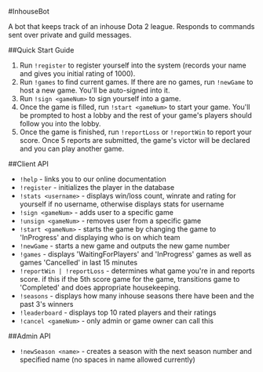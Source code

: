 ﻿#InhouseBot

A bot that keeps track of an inhouse Dota 2 league. Responds to commands sent over private and guild messages.

##Quick Start Guide
1. Run `!register` to register yourself into the system (records your name and gives you initial rating of 1000).
2. Run `!games` to find current games. If there are no games, run `!newGame` to host a new game. You'll be auto-signed into it.
3. Run `!sign <gameNum>` to sign yourself into a game.
4. Once the game is filled, run `!start <gameNum>` to start your game. You'll be prompted to host a lobby and the rest of your game's players should follow you into the lobby.
5. Once the game is finished, run `!reportLoss` or `!reportWin` to report your score. Once 5 reports are submitted, the game's victor will be declared and you can play another game.

##Client API
* `!help` - links you to our online documentation
* `!register` - initializes the player in the database
* `!stats <username>` - displays win/loss count, winrate and rating for yourself if no username, otherwise displays stats for username
* `!sign <gameNum>` - adds user to a specific game
* `!unsign <gameNum>` - removes user from a specific game
* `!start <gameNum>` - starts the game by changing the game to 'InProgress' and displaying who is on which team
* `!newGame` - starts a new game and outputs the new game number
* `!games` - displays 'WaitingForPlayers' and 'InProgress' games as well as games 'Cancelled' in last 15 minutes
* `!reportWin | !reportLoss` - determines what game you're in and reports score. if this if the 5th score game for the game, transitions game to 'Completed' and does appropriate housekeeping.
* `!seasons` - displays how many inhouse seasons there have been and the past 3's winners
* `!leaderboard` - displays top 10 rated players and their ratings
* `!cancel <gameNum>` - only admin or game owner can call this

##Admin API
* `!newSeason <name>` - creates a season with the next season number and specified name (no spaces in name allowed currently)